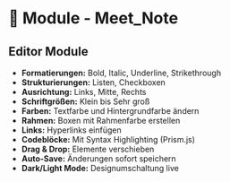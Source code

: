 # 🧩 Module - Meet_Note

## Editor Module

- **Formatierungen:** Bold, Italic, Underline, Strikethrough
- **Strukturierungen:** Listen, Checkboxen
- **Ausrichtung:** Links, Mitte, Rechts
- **Schriftgrößen:** Klein bis Sehr groß
- **Farben:** Textfarbe und Hintergrundfarbe ändern
- **Rahmen:** Boxen mit Rahmenfarbe erstellen
- **Links:** Hyperlinks einfügen
- **Codeblöcke:** Mit Syntax Highlighting (Prism.js)
- **Drag & Drop:** Elemente verschieben
- **Auto-Save:** Änderungen sofort speichern
- **Dark/Light Mode:** Designumschaltung live